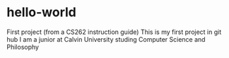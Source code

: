 # hello-world
First project (from a CS262 instruction guide)
This is my first project in git hub
I am a junior at Calvin University studing Computer Science and Philosophy
